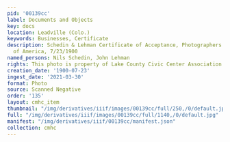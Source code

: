 ```yaml
---
pid: '00139cc'
label: Documents and Objects
key: docs
location: Leadville (Colo.)
keywords: Businesses, Certificate
description: Schedin & Lehman Certificate of Acceptance, Photographers Association
  of America, 7/23/1900
named_persons: Nils Schedin, John Lehman
rights: This photo is property of Lake County Civic Center Association.
creation_date: '1900-07-23'
ingest_date: '2021-03-30'
format: Photo
source: Scanned Negative
order: '135'
layout: cmhc_item
thumbnail: "/img/derivatives/iiif/images/00139cc/full/250,/0/default.jpg"
full: "/img/derivatives/iiif/images/00139cc/full/1140,/0/default.jpg"
manifest: "/img/derivatives/iiif/00139cc/manifest.json"
collection: cmhc
---
```

